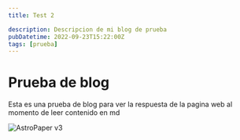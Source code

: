```yaml
---
title: Test 2

description: Descripcion de mi blog de prueba
pubDatetime: 2022-09-23T15:22:00Z
tags: [prueba]
---
```


# Prueba de blog

Esta es una prueba de blog para ver la respuesta de la pagina web al momento de leer contenido en md

![AstroPaper v3](@assets/images/placeholder.png)
